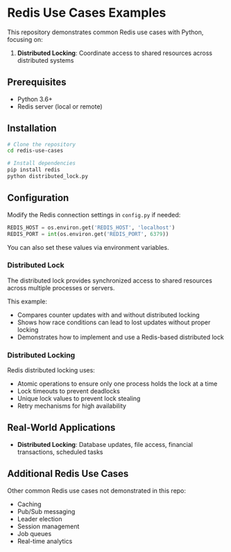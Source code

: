 # Redis Use Cases Examples

This repository demonstrates common Redis use cases with Python, focusing on:

1. **Distributed Locking**: Coordinate access to shared resources across distributed systems

## Prerequisites

- Python 3.6+
- Redis server (local or remote)

## Installation

```bash
# Clone the repository
cd redis-use-cases

# Install dependencies
pip install redis
python distributed_lock.py
```

## Configuration

Modify the Redis connection settings in `config.py` if needed:

```python
REDIS_HOST = os.environ.get('REDIS_HOST', 'localhost')
REDIS_PORT = int(os.environ.get('REDIS_PORT', 6379))
```

You can also set these values via environment variables.

### Distributed Lock

The distributed lock provides synchronized access to shared resources across multiple processes or servers.

This example:

- Compares counter updates with and without distributed locking
- Shows how race conditions can lead to lost updates without proper locking
- Demonstrates how to implement and use a Redis-based distributed lock

### Distributed Locking

Redis distributed locking uses:

- Atomic operations to ensure only one process holds the lock at a time
- Lock timeouts to prevent deadlocks
- Unique lock values to prevent lock stealing
- Retry mechanisms for high availability

## Real-World Applications

- **Distributed Locking**: Database updates, file access, financial transactions, scheduled tasks

## Additional Redis Use Cases

Other common Redis use cases not demonstrated in this repo:

- Caching
- Pub/Sub messaging
- Leader election
- Session management
- Job queues
- Real-time analytics
